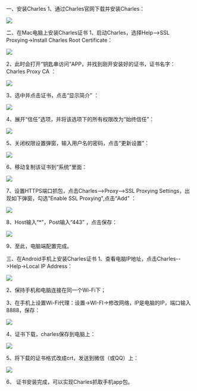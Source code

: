 <!--
 * @Author: cola lvjianwy@yeah.net
 * @Date: 2022-07-01 16:37:34
 * @LastEditors: cola lvjianwy@yeah.net
 * @LastEditTime: 2022-07-01 16:45:03
 * @FilePath: /sinaf/Users/lvjian/blogs/docs/other/mac/Mac电脑使用Charles抓取Android手机app的包.md
 * @Description: 这是默认设置,请设置`customMade`, 打开koroFileHeader查看配置 进行设置: https://github.com/OBKoro1/koro1FileHeader/wiki/%E9%85%8D%E7%BD%AE
-->
一、安装Charles
1、通过Charles官网下载并安装Charles：

![](http://blog.colastar.club:9527/static/images/install-charles.png)

二、在Mac电脑上安装Charles证书
1、启动Charles，选择Help-->SSL Proxying→Install Charles Root Certificate：

![](http://blog.colastar.club:9527/static/images/instal-charles.png)

2、此时会打开“钥匙串访问”APP，并找到刚开安装好的证书，证书名字：Charles Proxy CA ：

![](http://blog.colastar.club:9527/static/images/install-zhengshu.png)



3、选中并点击证书，点击“显示简介” ：

![](http://blog.colastar.club:9527/static/images/install-zhengshu2.png)


4、展开“信任”选项，并将该选项下的所有权限改为“始终信任”：

![](http://blog.colastar.club:9527/static/images/install-zhengshu3.png)


5、关闭权限设置弹窗，输入用户名的密码，点击“更新设置”：

![](http://blog.colastar.club:9527/static/images/install-zhengshu4.png)


6、移动复制该证书到“系统”里面：

![](http://blog.colastar.club:9527/static/images/install-zhengshu5.png)


7、设置HTTPS端口抓包，点击Charles-->Proxy-->SSL Proxying Settings，出现如下弹窗，勾选"Enable SSL Proxying",点击“Add” ：

![](http://blog.colastar.club:9527/static/images/install-zhengshu6.png)


8、Host输入“*”，Post输入“443” ，点击保存：

![](http://blog.colastar.club:9527/static/images/install-zhengshu7.png)


9、至此，电脑端配置完成。

三、在Android手机上安装Charles证书
1、查看电脑IP地址，点击Charles-->Help→Local IP Address：

![](http://blog.colastar.club:9527/static/images/install-zhengshu8.png)



2、保持手机和电脑连接在同一个Wi-Fi下；

3、在手机上设置Wi-Fi代理：设置→WI-FI→修改网络，IP是电脑的IP，端口输入8888，保存：

![](http://blog.colastar.club:9527/static/images/install-zhengshu9.png)


 4、证书下载，charles保存到电脑上：

![](http://blog.colastar.club:9527/static/images/install-zhengshu10.png)


5、将下载的证书格式改成crt，发送到微信（或QQ）上：

![](http://blog.colastar.club:9527/static/images/install-zhengshu11.png)

  

 6、 证书安装完成，可以实现Charles抓取手机app包。